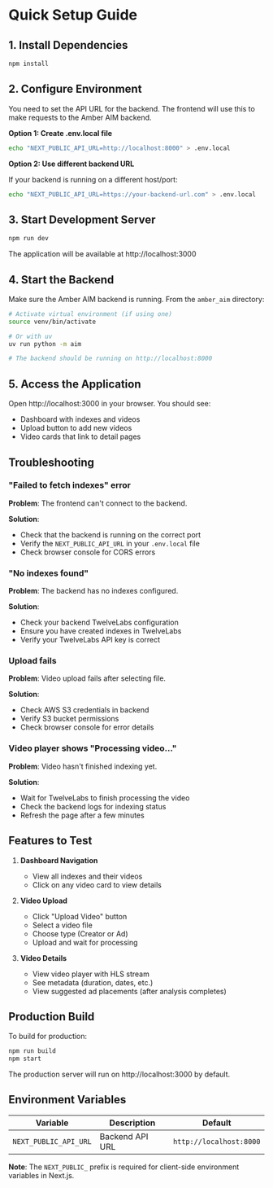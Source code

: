 # Quick Setup Guide

## 1. Install Dependencies

```bash
npm install
```

## 2. Configure Environment

You need to set the API URL for the backend. The frontend will use this to make requests to the Amber AIM backend.

**Option 1: Create .env.local file**

```bash
echo "NEXT_PUBLIC_API_URL=http://localhost:8000" > .env.local
```

**Option 2: Use different backend URL**

If your backend is running on a different host/port:

```bash
echo "NEXT_PUBLIC_API_URL=https://your-backend-url.com" > .env.local
```

## 3. Start Development Server

```bash
npm run dev
```

The application will be available at http://localhost:3000

## 4. Start the Backend

Make sure the Amber AIM backend is running. From the `amber_aim` directory:

```bash
# Activate virtual environment (if using one)
source venv/bin/activate

# Or with uv
uv run python -m aim

# The backend should be running on http://localhost:8000
```

## 5. Access the Application

Open http://localhost:3000 in your browser. You should see:

- Dashboard with indexes and videos
- Upload button to add new videos
- Video cards that link to detail pages

## Troubleshooting

### "Failed to fetch indexes" error

**Problem**: The frontend can't connect to the backend.

**Solution**:

- Check that the backend is running on the correct port
- Verify the `NEXT_PUBLIC_API_URL` in your `.env.local` file
- Check browser console for CORS errors

### "No indexes found"

**Problem**: The backend has no indexes configured.

**Solution**:

- Check your backend TwelveLabs configuration
- Ensure you have created indexes in TwelveLabs
- Verify your TwelveLabs API key is correct

### Upload fails

**Problem**: Video upload fails after selecting file.

**Solution**:

- Check AWS S3 credentials in backend
- Verify S3 bucket permissions
- Check browser console for error details

### Video player shows "Processing video..."

**Problem**: Video hasn't finished indexing yet.

**Solution**:

- Wait for TwelveLabs to finish processing the video
- Check the backend logs for indexing status
- Refresh the page after a few minutes

## Features to Test

1. **Dashboard Navigation**

   - View all indexes and their videos
   - Click on any video card to view details

2. **Video Upload**

   - Click "Upload Video" button
   - Select a video file
   - Choose type (Creator or Ad)
   - Upload and wait for processing

3. **Video Details**
   - View video player with HLS stream
   - See metadata (duration, dates, etc.)
   - View suggested ad placements (after analysis completes)

## Production Build

To build for production:

```bash
npm run build
npm start
```

The production server will run on http://localhost:3000 by default.

## Environment Variables

| Variable              | Description     | Default                 |
| --------------------- | --------------- | ----------------------- |
| `NEXT_PUBLIC_API_URL` | Backend API URL | `http://localhost:8000` |

**Note**: The `NEXT_PUBLIC_` prefix is required for client-side environment variables in Next.js.
